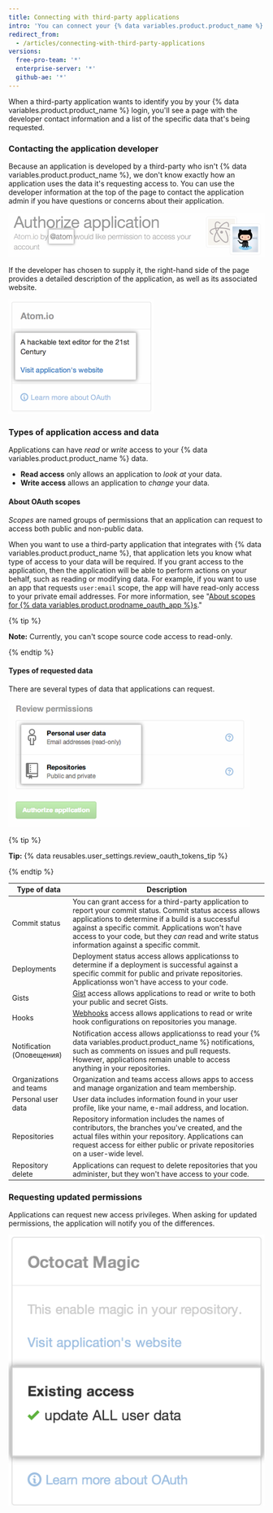 ```yaml
---
title: Connecting with third-party applications
intro: 'You can connect your {% data variables.product.product_name %} identity to third-party applications using OAuth. When authorizing one of these applications, you should ensure you trust the application, review who it''s developed by, and review the kinds of information the application wants to access.'
redirect_from:
  - /articles/connecting-with-third-party-applications
versions:
  free-pro-team: '*'
  enterprise-server: '*'
  github-ae: '*'
---
```


When a third-party application wants to identify you by your {% data variables.product.product_name %} login, you'll see a page with the developer contact information and a list of the specific data that's being requested.

### Contacting the application developer

Because an application is developed by a third-party who isn't {% data variables.product.product_name %}, we don't know exactly how an application uses the data it's requesting access to. You can use the developer information at the top of the page to contact the application admin if you have questions or concerns about their application.

![{% data variables.product.prodname_oauth_app %} owner information](/assets/images/help/platform/oauth_owner_bar.png)

If the developer has chosen to supply it, the right-hand side of the page provides a detailed description of the application, as well as its associated website.

![OAuth application information and website](/assets/images/help/platform/oauth_app_info.png)

### Types of application access and data

Applications can have *read* or *write* access to your {% data variables.product.product_name %} data.

- **Read access** only allows an application to *look at* your data.
- **Write access** allows an application to *change* your data.

#### About OAuth scopes

*Scopes* are named groups of permissions that an application can request to access both public and non-public data.

When you want to use a third-party application that integrates with {% data variables.product.product_name %}, that application lets you know what type of access to your data will be required. If you grant access to the application, then the application will be able to perform actions on your behalf, such as reading or modifying data. For example, if you want to use an app that requests `user:email` scope, the app will have read-only access to your private email addresses. For more information, see "[About scopes for {% data variables.product.prodname_oauth_app %}s](//apps/building-integrations/setting-up-and-registering-oauth-apps/about-scopes-for-oauth-apps)."

{% tip %}

**Note:** Currently, you can't scope source code access to read-only.

{% endtip %}

#### Types of requested data

There are several types of data that applications can request.

![OAuth access details](/assets/images/help/platform/oauth_access_types.png)

{% tip %}

**Tip:** {% data reusables.user_settings.review_oauth_tokens_tip %}

{% endtip %}

| Type of data              | Description                                                                                                                                                                                                                                                                                                                             |
| ------------------------- | --------------------------------------------------------------------------------------------------------------------------------------------------------------------------------------------------------------------------------------------------------------------------------------------------------------------------------------- |
| Commit status             | You can grant access for a third-party application to report your commit status. Commit status access allows applications to determine if a build is a successful against a specific commit. Applications won't have access to your code, but they <em>can</em> read and write status information against a specific commit. |
| Deployments               | Deployment status access allows applicationss to determine if a deployment is successful against a specific commit for public and private repositories. Applicationss won't have access to your code.                                                                                                                                   |
| Gists                     | [Gist](https://gist.github.com) access allows applications to read or write to both your public and secret Gists.                                                                                                                                                                                                                       |
| Hooks                     | [Webhooks](/webhooks) access allows applications to read or write hook configurations on repositories you manage.                                                                                                                                                                                                                       |
| Notification (Оповещения) | Notification access allows applicationss to read your {% data variables.product.product_name %} notifications, such as comments on issues and pull requests. However, applications remain unable to access anything in your repositories.                                                                                               |
| Organizations and teams   | Organization and teams access allows apps to access and manage organization and team membership.                                                                                                                                                                                                                                        |
| Personal user data        | User data includes information found in your user profile, like your name, e-mail address, and location.                                                                                                                                                                                                                                |
| Repositories              | Repository information includes the names of contributors, the branches you've created, and the actual files within your repository. Applications can request access for either public or private repositories on a user-wide level.                                                                                                    |
| Repository delete         | Applications can request to delete repositories that you administer, but they won't have access to your code.                                                                                                                                                                                                                           |

### Requesting updated permissions

Applications can request new access privileges. When asking for updated permissions, the application will notify you of the differences.

![Changing third-party application access](/assets/images/help/platform/oauth_existing_access_pane.png)

